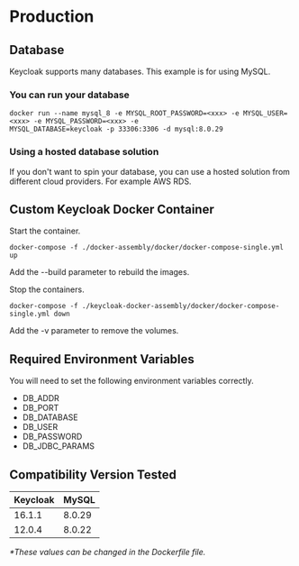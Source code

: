 # Production

## Database

Keycloak supports many databases. This example is for using MySQL.

### You can run your database

```
docker run --name mysql_8 -e MYSQL_ROOT_PASSWORD=<xxx> -e MYSQL_USER=<xxx> -e MYSQL_PASSWORD=<xxx> -e 
MYSQL_DATABASE=keycloak -p 33306:3306 -d mysql:8.0.29
```

### Using a hosted database solution

If you don't want to spin your database, you can use a hosted solution from different cloud providers. For
example AWS RDS.

## Custom Keycloak Docker Container

Start the container.

```
docker-compose -f ./docker-assembly/docker/docker-compose-single.yml up
```

Add the --build parameter to rebuild the images.

Stop the containers.

```
docker-compose -f ./keycloak-docker-assembly/docker/docker-compose-single.yml down
```

Add the -v parameter to remove the volumes.

## Required Environment Variables

You will need to set the following environment variables correctly.

- DB_ADDR
- DB_PORT
- DB_DATABASE
- DB_USER
- DB_PASSWORD
- DB_JDBC_PARAMS

## Compatibility Version Tested

| Keycloak | MySQL  |
|----------|--------|
| 16.1.1   | 8.0.29 |
| 12.0.4   | 8.0.22 |

_*These values can be changed in the Dockerfile file._